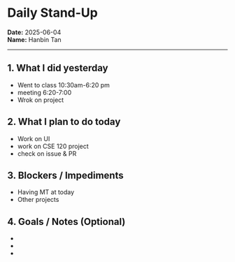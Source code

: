 # Daily Stand-Up

**Date:** 2025-06-04  
**Name:** Hanbin Tan

---

## 1. What I did yesterday

-   Went to class 10:30am-6:20 pm
-   meeting 6:20-7:00
-   Wrok on project

## 2. What I plan to do today

-   Work on UI
-   work on CSE 120 project
-   check on issue & PR

## 3. Blockers / Impediments

-   Having MT at today
-   Other projects

## 4. Goals / Notes (Optional)

-
-
-
